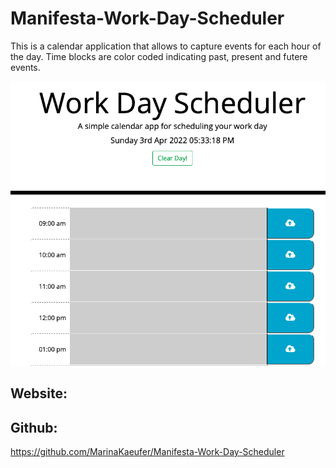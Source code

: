 # Manifesta-Work-Day-Scheduler
This is a calendar application that allows to capture events for each hour of the day. Time blocks are color coded indicating past, present and futere events. 

![Quiz 5 pic.](./Assets/workdayschedulepic.png)

## Website:



## Github:
https://github.com/MarinaKaeufer/Manifesta-Work-Day-Scheduler
